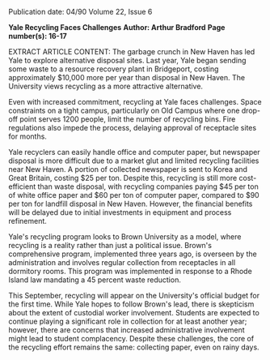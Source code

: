 Publication date: 04/90
Volume 22, Issue 6

**Yale Recycling Faces Challenges**
**Author: Arthur Bradford**
**Page number(s): 16-17**

EXTRACT ARTICLE CONTENT:
The garbage crunch in New Haven has led Yale to explore alternative disposal sites.  Last year, Yale began sending some waste to a resource recovery plant in Bridgeport, costing approximately $10,000 more per year than disposal in New Haven.  The University views recycling as a more attractive alternative.


Even with increased commitment, recycling at Yale faces challenges.  Space constraints on a tight campus, particularly on Old Campus where one drop-off point serves 1200 people, limit the number of recycling bins.  Fire regulations also impede the process, delaying approval of receptacle sites for months.


Yale recyclers can easily handle office and computer paper, but newspaper disposal is more difficult due to a market glut and limited recycling facilities near New Haven.  A portion of collected newspaper is sent to Korea and Great Britain, costing $25 per ton.  Despite this, recycling is still more cost-efficient than waste disposal, with recycling companies paying $45 per ton of white office paper and $60 per ton of computer paper, compared to $90 per ton for landfill disposal in New Haven.  However, the financial benefits will be delayed due to initial investments in equipment and process refinement.


Yale's recycling program looks to Brown University as a model, where recycling is a reality rather than just a political issue.  Brown's comprehensive program, implemented three years ago, is overseen by the administration and involves regular collection from receptacles in all dormitory rooms.  This program was implemented in response to a Rhode Island law mandating a 45 percent waste reduction.


This September, recycling will appear on the University's official budget for the first time.  While Yale hopes to follow Brown's lead, there is skepticism about the extent of custodial worker involvement.  Students are expected to continue playing a significant role in collection for at least another year; however, there are concerns that increased administrative involvement might lead to student complacency.  Despite these challenges, the core of the recycling effort remains the same: collecting paper, even on rainy days.